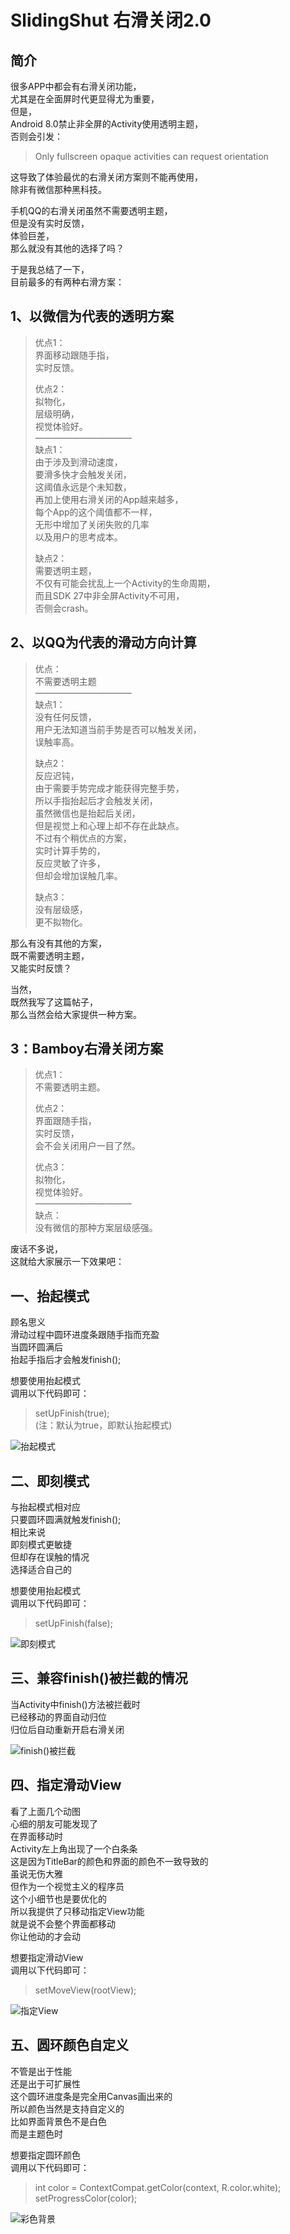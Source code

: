 # SlidingShut 右滑关闭2.0

## 简介
很多APP中都会有右滑关闭功能，  
尤其是在全面屏时代更显得尤为重要，  
但是，  
Android 8.0禁止非全屏的Activity使用透明主题，   
否则会引发：
> Only fullscreen opaque activities can request orientation  

这导致了体验最优的右滑关闭方案则不能再使用，  
除非有微信那种黑科技。  

手机QQ的右滑关闭虽然不需要透明主题，  
但是没有实时反馈，  
体验巨差，  
那么就没有其他的选择了吗？  

于是我总结了一下，  
目前最多的有两种右滑方案：
  
## 1、以微信为代表的透明方案
> 优点1：  
> 界面移动跟随手指，  
> 实时反馈。  
>   
> 优点2：  
> 拟物化，  
> 层级明确，  
> 视觉体验好。  
———————————  
> 缺点1：  
> 由于涉及到滑动速度，  
> 要滑多快才会触发关闭，  
> 这阈值永远是个未知数，  
> 再加上使用右滑关闭的App越来越多，  
> 每个App的这个阈值都不一样，  
> 无形中增加了关闭失败的几率  
> 以及用户的思考成本。  
>   
> 缺点2：  
> 需要透明主题，  
> 不仅有可能会扰乱上一个Activity的生命周期，  
> 而且SDK 27中非全屏Activity不可用，  
> 否侧会crash。


## 2、以QQ为代表的滑动方向计算
> 优点：  
> 不需要透明主题  
———————————  
> 缺点1：  
> 没有任何反馈，  
> 用户无法知道当前手势是否可以触发关闭，  
> 误触率高。  
>   
> 缺点2：  
> 反应迟钝，  
> 由于需要手势完成才能获得完整手势，  
> 所以手指抬起后才会触发关闭，  
> 虽然微信也是抬起后关闭，  
> 但是视觉上和心理上却不存在此缺点。  
> 不过有个稍优点的方案，  
> 实时计算手势的，  
> 反应灵敏了许多，  
> 但却会增加误触几率。  
>   
> 缺点3：  
> 没有层级感，  
> 更不拟物化。  

那么有没有其他的方案，  
既不需要透明主题，  
又能实时反馈？  

当然，  
既然我写了这篇帖子，  
那么当然会给大家提供一种方案。

## 3：Bamboy右滑关闭方案
> 优点1：  
> 不需要透明主题。  
>   
> 优点2：  
> 界面跟随手指，  
> 实时反馈，  
> 会不会关闭用户一目了然。  
>   
> 优点3：  
> 拟物化，  
> 视觉体验好。  
———————————  
> 缺点：  
> 没有微信的那种方案层级感强。  


废话不多说，  
这就给大家展示一下效果吧：  
  
## 一、抬起模式
顾名思义  
滑动过程中圆环进度条跟随手指而充盈  
当圆环圆满后  
抬起手指后才会触发finish();  

想要使用抬起模式  
调用以下代码即可：
> setUpFinish(true);  
> (注：默认为true，即默认抬起模式)
  
![抬起模式](https://github.com/Bamboy120315/SlidingShut/blob/master/gif/gif01_upFinish.gif)

## 二、即刻模式
与抬起模式相对应  
只要圆环圆满就触发finish();  
相比来说  
即刻模式更敏捷  
但却存在误触的情况  
选择适合自己的  
  
想要使用抬起模式  
调用以下代码即可：
> setUpFinish(false);  

![即刻模式](https://github.com/Bamboy120315/SlidingShut/blob/master/gif/gif02_startInstantly.gif)

## 三、兼容finish()被拦截的情况
当Activity中finish()方法被拦截时  
已经移动的界面自动归位  
归位后自动重新开启右滑关闭  

![finish()被拦截](https://github.com/Bamboy120315/SlidingShut/blob/master/gif/gif03_interceptFinish.gif)

## 四、指定滑动View
看了上面几个动图  
心细的朋友可能发现了  
在界面移动时  
Activity左上角出现了一个白条条  
这是因为TitleBar的颜色和界面的颜色不一致导致的  
虽说无伤大雅  
但作为一个视觉主义的程序员  
这个小细节也是要优化的  
所以我提供了只移动指定View功能  
就是说不会整个界面都移动  
你让他动的才会动  
  
想要指定滑动View  
调用以下代码即可：
> setMoveView(rootView);  

![指定View](https://github.com/Bamboy120315/SlidingShut/blob/master/gif/gif04_assignView.gif)

## 五、圆环颜色自定义
不管是出于性能  
还是出于可扩展性  
这个圆环进度条是完全用Canvas画出来的  
所以颜色当然是支持自定义的  
比如界面背景色不是白色  
而是主题色时  
  
想要指定圆环颜色  
调用以下代码即可：
> int color = ContextCompat.getColor(context, R.color.white);  
> setProgressColor(color);  

![彩色背景](https://github.com/Bamboy120315/SlidingShut/blob/master/gif/gif05_colorBackdrop.gif)

















